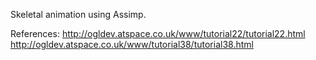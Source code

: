 Skeletal animation using Assimp.

References:
	http://ogldev.atspace.co.uk/www/tutorial22/tutorial22.html
	http://ogldev.atspace.co.uk/www/tutorial38/tutorial38.html